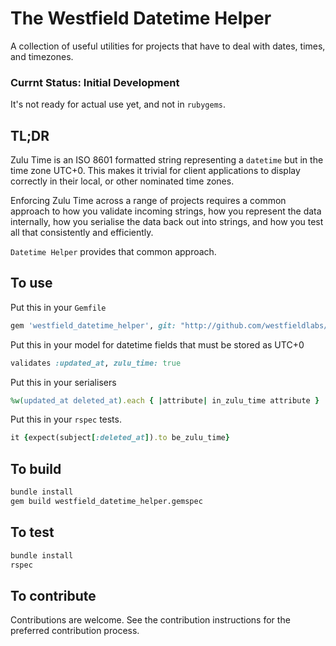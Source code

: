 # The Westfield Datetime Helper

A collection of useful utilities for projects that have to deal with dates, times, and timezones.

### Currnt Status: Initial Development

It's not ready for actual use yet, and not in `rubygems`.

## TL;DR

Zulu Time is an ISO 8601 formatted string representing a `datetime` but in the time zone UTC+0. This makes it trivial for client applications to display correctly in their local, or other nominated time zones.

Enforcing Zulu Time across a range of projects requires a common approach to how you validate incoming strings, how you represent the data internally, how you serialise the data back out into strings, and how you test all that consistently and efficiently.

`Datetime Helper` provides that common approach.

## To use

Put this in your `Gemfile`

```ruby
gem 'westfield_datetime_helper', git: "http://github.com/westfieldlabs/datetime_helper.git"
```

Put this in your model for datetime fields that must be stored as UTC+0

```ruby
validates :updated_at, zulu_time: true
```

Put this in your serialisers

```ruby
%w(updated_at deleted_at).each { |attribute| in_zulu_time attribute }
```

Put this in your `rspec` tests.

```ruby
it {expect(subject[:deleted_at]).to be_zulu_time}
```

## To build

```sh
bundle install
gem build westfield_datetime_helper.gemspec
```

## To test

```sh
bundle install
rspec
```

## To contribute

Contributions are welcome.  See the contribution instructions for the preferred contribution process.

